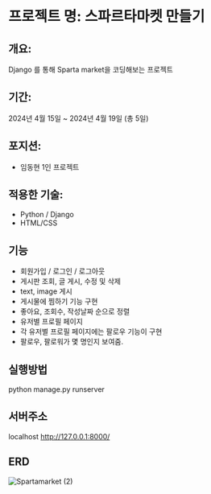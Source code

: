 
# 프로젝트 명: 스파르타마켓 만들기

## 개요:  

Django 를 통해 Sparta market을 코딩해보는 프로젝트

## 기간:

2024년 4월 15일 ~ 2024년 4월 19일 (총 5일)

## 포지션:

- 임동현 1인 프로젝트

## 적용한 기술:

- Python / Django
- HTML/CSS

## 기능

- 회원가입 / 로그인 / 로그아웃
- 게시판 조회, 글 게시, 수정 및 삭제
- text, image 게시
- 게시물에 찜하기 기능 구현
- 좋아요, 조회수, 작성날짜 순으로 정렬
- 유저별 프로필 페이지
- 각 유저별 프로필 페이지에는 팔로우 기능이 구현
- 팔로우, 팔로워가 몇 명인지 보여줌.
  
## 실행방법

python manage.py runserver

## 서버주소

localhost http://127.0.0.1:8000/

## ERD

![Spartamarket (2)](https://github.com/Volucris-Hummingbird/spartamarket/assets/159241129/26af6b65-6860-41a5-b7b0-0f6598047e8a)
